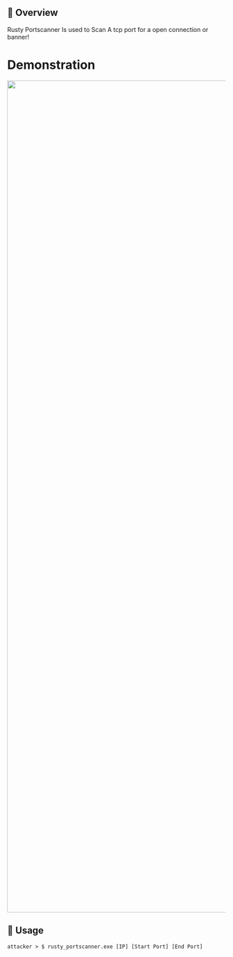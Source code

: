 ## 📜 Overview

Rusty Portscanner Is used to Scan A tcp port for a open connection or banner!

# Demonstration
<a href="[https://raw.githubusercontent.com/iAsuri/RustyPortScanner/refs/heads/main/assets/demo.gif?token=GHSAT0AAAAAACVVYHXB5SHNOP6GXQ6LUIOSZY5I6MQ](https://raw.githubusercontent.com/iAsuri/RustyPortScanner/refs/heads/main/assets/demo.gif)"><img src="[https://raw.githubusercontent.com/iAsuri/RustyPortScanner/refs/heads/main/assets/demo.gif?token=GHSAT0AAAAAACVVYHXB5SHNOP6GXQ6LUIOSZY5I6MQ](https://raw.githubusercontent.com/iAsuri/RustyPortScanner/refs/heads/main/assets/demo.gif)" width="1918"/></a>

## 🚀 Usage
    attacker > $ rusty_portscanner.exe [IP] [Start Port] [End Port]
